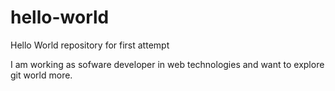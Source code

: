 # hello-world
Hello World repository for first attempt 

I am working as sofware developer in web technologies and want to explore git world more.
